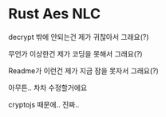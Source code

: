 # Rust Aes NLC
decrypt 밖에 안되는건 제가 귀찮아서 그래요(?)

무언가 이상한건 제가 코딩을 못해서 그래요(?)

Readme가 이런건 제가 지금 잠을 못자서 그래요(?)

아무튼.. 차차 수정할거에요


cryptojs 때문에.. 진짜..
